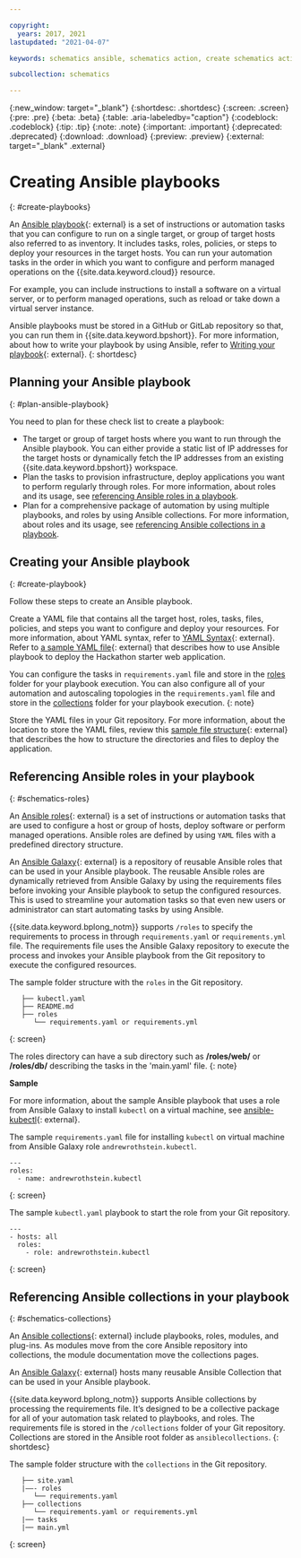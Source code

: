 ```yaml
---

copyright:
  years: 2017, 2021
lastupdated: "2021-04-07"

keywords: schematics ansible, schematics action, create schematics actions, run ansible playbooks

subcollection: schematics

---
```

{:new_window: target="_blank"}
{:shortdesc: .shortdesc}
{:screen: .screen}
{:pre: .pre}
{:beta: .beta}
{:table: .aria-labeledby="caption"} 
{:codeblock: .codeblock}
{:tip: .tip}
{:note: .note}
{:important: .important}
{:deprecated: .deprecated}
{:download: .download}
{:preview: .preview}
{:external: target="_blank" .external}

# Creating Ansible playbooks 
{: #create-playbooks}

An [Ansible playbook](https://www.redhat.com/en/topics/automation/what-is-an-ansible-playbook){: external} is a set of instructions or automation tasks that you can configure to run on a single target, or group of target hosts also referred to as inventory. It includes tasks, roles, policies, or steps to deploy your resources in the target hosts. You can run your automation tasks in the order in which you want to configure and perform managed operations on the {{site.data.keyword.cloud}} resource.

For example, you can include instructions to install a software on a virtual server, or to perform managed operations, such as reload or take down a virtual server instance.

Ansible playbooks must be stored in a GitHub or GitLab repository so that, you can run them in {{site.data.keyword.bpshort}}. For more information, about how to write your playbook by using Ansible, refer to [Writing your playbook](https://www.ansible.com/blog/getting-started-writing-your-first-playbook){: external}.
{: shortdesc}

## Planning your Ansible playbook
{: #plan-ansible-playbook}

You need to plan for these check list to create a playbook:
- The target or group of target hosts where you want to run through the Ansible playbook. You can either provide a static list of IP addresses for the target hosts or dynamically fetch the IP addresses from an existing {{site.data.keyword.bpshort}} workspace.
- Plan the tasks to provision infrastructure, deploy applications you want to perform regularly through roles. For more information, about roles and its usage, see [referencing Ansible roles in a playbook](#schematics-roles).
- Plan for a comprehensive package of automation by using multiple playbooks, and roles by using Ansible collections. For more information, about roles and its usage, see [referencing Ansible collections in a playbook](#schematics-collections).

## Creating your Ansible playbook
{: #create-playbook}

Follow these steps to create an Ansible playbook.

Create a YAML file that contains all the target host, roles, tasks, files, policies,   and steps you want to configure and deploy your resources. For more information, about YAML syntax, refer to [YAML Syntax](https://docs.ansible.com/ansible/latest/reference_appendices/YAMLSyntax.html){: external}.  Refer to [a sample YAML file](https://github.com/Cloud-Schematics/ansible-app-deploy-iks/blob/master/site.yml){: external} that describes how to use Ansible playbook to deploy the Hackathon starter web application.

   You can configure the tasks in `requirements.yaml` file and store in the [roles](#schematics-roles) folder for your playbook execution. You can also configure all of your automation and autoscaling topologies in the `requirements.yaml` file and store in the [collections](#schematics-collections) folder for your playbook execution.
   {: note}

Store the YAML files in your Git repository. For more information, about the location to store the YAML files, review this [sample file structure](https://github.com/Cloud-Schematics/ansible-app-deploy-iks){: external} that describes the how to structure the directories and files to deploy the application.



## Referencing Ansible roles in your playbook
{: #schematics-roles}

An [Ansible roles](https://docs.ansible.com/ansible/latest/user_guide/playbooks_reuse_roles.html){: external} is a set of instructions or automation tasks that are used to configure a host or group of hosts, deploy software or perform managed operations. Ansible roles are defined by using `YAML` files with a predefined directory structure.

An [Ansible Galaxy](https://galaxy.ansible.com/){: external} is a repository of reusable Ansible roles that can be used in your Ansible playbook. The reusable Ansible roles are dynamically retrieved from Ansible Galaxy by using the requirements files before invoking your Ansible playbook to setup the configured resources. This is used to streamline your automation tasks so that even new users or administrator can start automating tasks by using Ansible.

{{site.data.keyword.bplong_notm}} supports `/roles` to specify the requirements to process in through `requirements.yaml` or `requirements.yml` file. The requirements file uses the Ansible Galaxy repository to execute the process and invokes your Ansible playbook from the Git repository to execute the configured resources.

The sample folder structure with the `roles` in the Git repository.

```
   ├── kubectl.yaml
   ├── README.md
   ├── roles
      └── requirements.yaml or requirements.yml
```
{: screen}

The roles directory can have a sub directory such as **/roles/web/** or **/roles/db/** describing the tasks in the 'main.yaml' file.
{: note}

**Sample**

For more information, about the sample Ansible playbook that uses a role from Ansible Galaxy to install `kubectl` on a virtual machine, see [ansible-kubectl](https://github.com/Cloud-Schematics/ansible-kubectl){: external}.

The sample `requirements.yaml` file for installing `kubectl` on virtual machine from Ansible Galaxy role `andrewrothstein.kubectl`. 

```
---
roles:
  - name: andrewrothstein.kubectl
```
{: screen}

The sample `kubectl.yaml` playbook to start the role from your Git repository. 

```
---
- hosts: all
  roles:
    - role: andrewrothstein.kubectl
```
{: screen}


## Referencing Ansible collections in your playbook
{: #schematics-collections}

An [Ansible collections](https://www.ansible.com/blog/getting-started-with-ansible-collections){: external} include playbooks, roles, modules, and plug-ins. As modules move from the core Ansible repository into collections, the module documentation move the collections pages. 

An [Ansible Galaxy](https://galaxy.ansible.com/){: external} hosts many reusable Ansible Collection that can be used in your Ansible playbook.

{{site.data.keyword.bplong_notm}} supports Ansible collections by processing the requirements file. It’s designed to be a collective package for all of your automation task related to playbooks, and roles. The requirements file is stored in the `/collections` folder of your Git repository. Collections are stored in the Ansible root folder as `ansiblecollections`.
{: shortdesc}

The sample folder structure with the `collections` in the Git repository.

```
   ├── site.yaml
   |——- roles
      └── requirements.yaml 
   ├── collections    
      └── requirements.yaml or requirements.yml       
   |── tasks                
   |── main.yml
```
{: screen}

